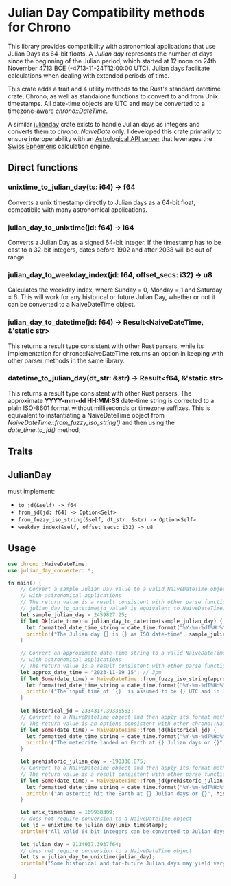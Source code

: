 # Julian Day Compatibility methods for Chrono

This library provides compatibility with astronomical applications that use Julian Days as 64-bit floats. A *Julian day* represents the number of days since the beginning of the Julian period, which started at 12 noon on 24th November 4713 BCE (-4713-11-24T12:00:00 UTC). Julian days facilitate calculations when dealing with extended periods of time.

This crate adds a trait and 4 utility methods to the Rust's standard datetime crate, Chrono, as well as standalone functions to convert to and from Unix timestamps. All date-time objects are UTC and may be converted to a timezone-aware *chrono::DateTime*.

A similar [julianday](https://crates.io/crates/julianday) crate exists to handle Julian days as integers and converts them to *chrono::NaiveDate* only. I developed this crate primarily to ensure interoperability with an [Astrological API server](https://github.com/neilg63/astro-calc-api) that leverages the [Swiss Ephemeris](https://github.com/aloistr/swisseph) calculation engine.

## Direct functions

### unixtime_to_julian_day(ts: i64) -> f64
Converts a unix timestamp directly to Julian days as a 64-bit float, compatibile with many astronomical applications.

### julian_day_to_unixtime(jd: f64) -> i64
Converts a Julian Day as a signed 64-bit integer. If the timestamp has to be cast to a 32-bit integers, dates before 1902 and after 2038 will be out of range.

### julian_day_to_weekday_index(jd: f64, offset_secs: i32) -> u8
Calculates the weekday index, where Sunday = 0, Monday = 1 and Saturday = 6. This will work for any historical or future Julian Day, whether or not it can be converted to a NaiveDateTime object.

### julian_day_to_datetime(jd: f64) -> Result<NaiveDateTime, &'static str>
This returns a result type consistent with other Rust parsers, while its implementation for chrono::NaiveDateTime returns an option in keeping with other parser methods in the same library.

### datetime_to_julian_day(dt_str: &str) -> Result<f64, &'static str>
This returns a result type consistent with other Rust parsers. The approximate **YYYY-mm-dd HH:MM:SS** date-time string is corrected to a plain ISO-8601 format without milliseconds or timezone suffixes. This is equivalent to instantiating a NaiveDateTime object from *NaiveDateTime::from_fuzzy_iso_string()* and then using the *date_time.to_jd()* method;

## Traits

## JulianDay
must implement:
- ```to_jd(&self) -> f64```
- ```from_jd(jd: f64) -> Option<Self>```
- ```from_fuzzy_iso_string(&self, dt_str: &str) -> Option<Self>```
- ```weekday_index(&self, offset_secs: i32) -> u8```

## Usage

```rust
use chrono::NaiveDateTime;
use julian_day_converter::*;

fn main() {
    // Convert a sample Julian Day value to a valid NaiveDateTime object and then use to_jd() for interoperability
    // with astronomical applications
    // The return value is a result consistent with other parse functions
    // julian_day_to_datetime(jd_value) is equivalent to NaiveDateTime::from_jd(jd_value)
    let sample_julian_day = 2459827.25;
    if let Ok(date_time) = julian_day_to_datetime(sample_julian_day) {
      let formatted_date_time_string = date_time.format("%Y-%m-%dT%H:%M:%S").to_string();
      println!("The Julian day {} is {} as ISO date-time", sample_julian_day, formatted_date_time_string);
    }
    
    // Convert an approximate date-time string to a valid NaiveDateTime object and then use to_jd() for interoperability
    // with astronomical applications
    // The return value is a result consistent with other parse functions
    let approx_date_time = "2023-11-09 15"; // 3pm 
    if let Some(date_time) = NaiveDateTime::from_fuzzy_iso_string(approx_date_time) {
      let formatted_date_time_string = date_time.format("%Y-%m-%dT%H:%M:%S").to_string();
      println!("The input time of `{}` is assumed to be {} UTC and in Julian Days is {}", approx_date_time, formatted_date_time_string, date_time.to_jd());
    }
  
    let historical_jd = 2334317.39336563;
    // Convert to a NaiveDateTime object and then apply its format method
    // The return value is an options consistent with other chrono::NaiveDateTime constructors
    if let Some(date_time) = NaiveDateTime::from_jd(historical_jd) {
      let formatted_date_time_string = date_time.format("%Y-%m-%dT%H:%M:%S").to_string();
      println!("The meteorite landed on Earth at {} Julian days or {}", historical_jd, formatted_date_time_string);
    }

    let prehistoric_julian_day = -190338.875;
    // Convert to a NaiveDateTime object and then apply its format method
    // The return value is a result consistent with other parse functions
    if let Some(date_time) = NaiveDateTime::from_jd(prehistoric_julian_day) {
      let formatted_date_time_string = date_time.format("%Y-%m-%dT%H:%M:%S").to_string();
      println!("An asteroid hit the Earth at {} Julian days or {}", historical_jd, formatted_date_time_string);
    }

    let unix_timestamp = 169938309;
    // does not require conversion to a NaiveDateTime object
    let jd = unixtime_to_julian_day(unix_timestamp);
    println!("All valid 64 bit integers can be converted to Julian days, e.g. {} is {} Julian days", unix_timestamp, jd);
    
    let julian_day = 2134937.3937f64;
    // does not require conversion to a NaiveDateTime object
    let ts = julian_day_to_unixtime(julian_day);
    println!("Some historical and far-future Julian days may yield very big timestamp values e.g. {} is {} as a unix timestamp", julian_day, ts);
  
  }

```